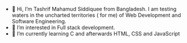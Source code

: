 - 👋 Hi, I’m Tashrif Mahamud Siddiquee from Bangladesh. I am testing waters in the uncharted territories ( for me) of Web Development and Software Engineering.
- 👀 I’m interested in Full stack development.
- 🌱 I’m currently learning C and afterwards HTML, CSS and JavaScript
<!---
Siddiquee08/Siddiquee08 is a ✨ special ✨ repository because its `README.md` (this file) appears on your GitHub profile.
You can click the Preview link to take a look at your changes.
--->

